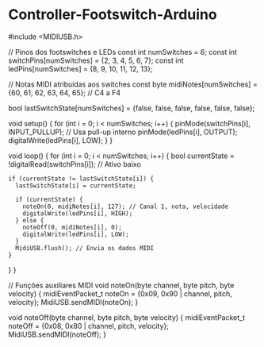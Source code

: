 # Controller-Footswitch-Arduino

#include <MIDIUSB.h>

// Pinos dos footswitches e LEDs
const int numSwitches = 6;
const int switchPins[numSwitches] = {2, 3, 4, 5, 6, 7};
const int ledPins[numSwitches] = {8, 9, 10, 11, 12, 13};

// Notas MIDI atribuídas aos switches
const byte midiNotes[numSwitches] = {60, 61, 62, 63, 64, 65}; // C4 a F4

bool lastSwitchState[numSwitches] = {false, false, false, false, false, false};

void setup() {
  for (int i = 0; i < numSwitches; i++) {
    pinMode(switchPins[i], INPUT_PULLUP); // Usa pull-up interno
    pinMode(ledPins[i], OUTPUT);
    digitalWrite(ledPins[i], LOW);
  }
}

void loop() {
  for (int i = 0; i < numSwitches; i++) {
    bool currentState = !digitalRead(switchPins[i]); // Ativo baixo

    if (currentState != lastSwitchState[i]) {
      lastSwitchState[i] = currentState;

      if (currentState) {
        noteOn(0, midiNotes[i], 127); // Canal 1, nota, velocidade
        digitalWrite(ledPins[i], HIGH);
      } else {
        noteOff(0, midiNotes[i], 0);
        digitalWrite(ledPins[i], LOW);
      }
      MidiUSB.flush(); // Envia os dados MIDI
    }
  }
}

// Funções auxiliares MIDI
void noteOn(byte channel, byte pitch, byte velocity) {
  midiEventPacket_t noteOn = {0x09, 0x90 | channel, pitch, velocity};
  MidiUSB.sendMIDI(noteOn);
}

void noteOff(byte channel, byte pitch, byte velocity) {
  midiEventPacket_t noteOff = {0x08, 0x80 | channel, pitch, velocity};
  MidiUSB.sendMIDI(noteOff);
}

